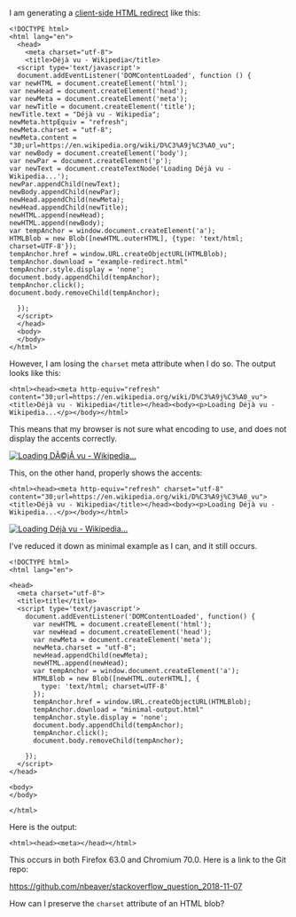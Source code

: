I am generating a [client-side HTML redirect](https://stackoverflow.com/questions/5411538/redirect-from-an-html-page) like this:


    <!DOCTYPE html>
    <html lang="en">
      <head>
        <meta charset="utf-8">
        <title>Déjà vu - Wikipedia</title>
      <script type='text/javascript'>
      document.addEventListener('DOMContentLoaded', function () {
    var newHTML = document.createElement('html');
    var newHead = document.createElement('head');
    var newMeta = document.createElement('meta');
    var newTitle = document.createElement('title');
    newTitle.text = "Déjà vu - Wikipedia";
    newMeta.httpEquiv = "refresh";
    newMeta.charset = "utf-8";
    newMeta.content = "30;url=https://en.wikipedia.org/wiki/D%C3%A9j%C3%A0_vu";
    var newBody = document.createElement('body');
    var newPar = document.createElement('p');
    var newText = document.createTextNode('Loading Déjà vu - Wikipedia...');
    newPar.appendChild(newText);
    newBody.appendChild(newPar);
    newHead.appendChild(newMeta);
    newHead.appendChild(newTitle);
    newHTML.append(newHead);
    newHTML.append(newBody);
    var tempAnchor = window.document.createElement('a');
    HTMLBlob = new Blob([newHTML.outerHTML], {type: 'text/html; charset=UTF-8'});
    tempAnchor.href = window.URL.createObjectURL(HTMLBlob);
    tempAnchor.download = "example-redirect.html"
    tempAnchor.style.display = 'none';
    document.body.appendChild(tempAnchor);
    tempAnchor.click();
    document.body.removeChild(tempAnchor);
    
      });
      </script>
      </head>
      <body>
      </body>
    </html>


However, I am losing the `charset` meta attribute when I do so.  The output looks like this:

    <html><head><meta http-equiv="refresh" content="30;url=https://en.wikipedia.org/wiki/D%C3%A9j%C3%A0_vu"><title>Déjà vu - Wikipedia</title></head><body><p>Loading Déjà vu - Wikipedia...</p></body></html>

This means that my browser is not sure what encoding to use, and does not display the accents correctly.

[![Loading DÃ©jÃ  vu - Wikipedia...][1]][1]

This, on the other hand, properly shows the accents:

    <html><head><meta http-equiv="refresh" charset="utf-8" content="30;url=https://en.wikipedia.org/wiki/D%C3%A9j%C3%A0_vu"><title>Déjà vu - Wikipedia</title></head><body><p>Loading Déjà vu - Wikipedia...</p></body></html>

[![Loading Déjà vu - Wikipedia...][2]][2]

I've reduced it down as minimal example as I can, and it still occurs.

<!-- begin snippet: js hide: false console: true babel: false -->

<!-- language: lang-html -->

    <!DOCTYPE html>
    <html lang="en">

    <head>
      <meta charset="utf-8">
      <title>title</title>
      <script type='text/javascript'>
        document.addEventListener('DOMContentLoaded', function() {
          var newHTML = document.createElement('html');
          var newHead = document.createElement('head');
          var newMeta = document.createElement('meta');
          newMeta.charset = "utf-8";
          newHead.appendChild(newMeta);
          newHTML.append(newHead);
          var tempAnchor = window.document.createElement('a');
          HTMLBlob = new Blob([newHTML.outerHTML], {
            type: 'text/html; charset=UTF-8'
          });
          tempAnchor.href = window.URL.createObjectURL(HTMLBlob);
          tempAnchor.download = "minimal-output.html"
          tempAnchor.style.display = 'none';
          document.body.appendChild(tempAnchor);
          tempAnchor.click();
          document.body.removeChild(tempAnchor);

        });
      </script>
    </head>

    <body>
    </body>

    </html>

<!-- end snippet -->


Here is the output:

    <html><head><meta></head></html>


This occurs in both Firefox 63.0 and Chromium 70.0. Here is a link to the Git repo:

https://github.com/nbeaver/stackoverflow_question_2018-11-07

How can I preserve the `charset` attribute of an HTML blob?


  [1]: https://i.stack.imgur.com/FUF5Q.png
  [2]: https://i.stack.imgur.com/TCbw3.png
